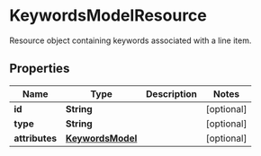 

# KeywordsModelResource

Resource object containing keywords associated with a line item.

## Properties

| Name | Type | Description | Notes |
|------------ | ------------- | ------------- | -------------|
|**id** | **String** |  |  [optional] |
|**type** | **String** |  |  [optional] |
|**attributes** | [**KeywordsModel**](KeywordsModel.md) |  |  [optional] |



